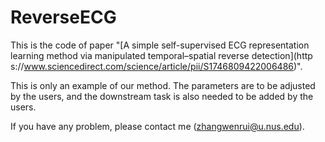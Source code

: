 # ReverseECG

This is the code of paper "[A simple self-supervised ECG representation learning method via manipulated temporal–spatial reverse detection](http s://www.sciencedirect.com/science/article/pii/S1746809422006486)".

This is only an example of our method. The parameters are to be adjusted by the users, and the downstream task is also needed to be added by the users.

If you have any problem, please contact me (zhangwenrui@u.nus.edu).
